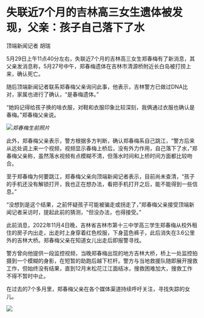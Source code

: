 # 失联近7个月的吉林高三女生遗体被发现，父亲：孩子自己落下了水

顶端新闻记者 胡瑞

5月29日上午11点40分左右，失联近7个月的吉林高三女生郑春梅有了新消息，其父亲发消息称，5月27号中午，郑春梅遗体在吉林市清源桥附近长白岛被打捞上来，确认死亡。

随后顶端新闻记者联系郑春梅父亲询问此事，他表示，吉林警方已做过DNA比对，家属也进行了确认，“是春梅遗体。”

“她妈记得给孩子换的啥衣服，对鞋和衣服印象比较深刻，我俩通过衣服也确认是春梅。”郑春梅父亲说。

![](https://inews.gtimg.com/om_bt/OuAYEFf2jEdPsmCxnh_Nli16N730C-Y7yESnruOCHyzpIAA/1000)_郑春梅生前照片_

此外，郑春梅父亲表示，警方根据多方判断，确认郑春梅系自己跳江，“警方后来从远处调上来一个视频，视频显示春梅上桥后，没有外力作用，自己落下了水，”郑春梅父亲称，虽然落水视频有点模糊不清，但落水时间和上桥时间方面都比较吻合。

至于郑春梅为何要跳江，郑春梅父亲向顶端新闻记者表示，目前尚未查清，“孩子的手机还没有解锁打开，我也正在想办法，看把手机打开之后，能不能得到一些信息。”

“没想到是这个结果，之前怀疑孩子可能被骗走或拐走了，”郑春梅父亲接受顶端新闻记者采访时，提起此前的猜测，“但没办法，也得接受。”

此前消息，2022年11月4日晚，吉林省吉林市第十三中学高三学生郑春梅从校外租住的房子内出走，出走时上身穿着红色校服，下身蓝色裤子，此后消失在3.6公里外的吉林大桥。郑春梅父亲在知道女儿出走后即报警寻找。

警方曾向他提供一段监控视频，当晚郑春梅出现的地方吉林大桥，桥上一处监控拍摄到一个模糊的身影，在短暂的助跑后越下栏杆。警方与当地救援队随即展开搜救工作，但始终没有结果，直到12月末松花江江面结冰，搜救困难加大，搜救工作不得不暂时中止。

在过去的7个多月里，郑春梅父亲在各个媒体渠道持续呼吁关注，寻找失踪的女儿。

![](https://inews.gtimg.com/om_bt/OEKKmj5fUXzgn3-znTFnSvLh7HiXqz48OEvrMgu5fuZxAAA/1000)

